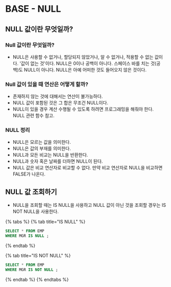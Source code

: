 # BASE - NULL

## NULL 값이란 무엇일까?

### Null 값이란 무엇일까?

* NULL은 사용할 수 없거나, 할당되지 않았거나, 알 수 없거나, 적용할 수 없는 값이다. '값이 없는 것'이다. NULL은 0이나 공백이 아니다. 스페이스 바를 치는 것\(공백\)도 NULL이 아니다. NULL은 아예 어떠한 것도 들어오지 않은 것이다.

### Null 값이 있을 때 연산은 어떻게 할까?

* 존재하지 않는 것에 대해서는 연산이 불가능하다.
* NULL 값이 포함된 것은 그 합은 무조건 NULL이다.
* NULL이 있을 경우 계산 수행될 수 있도록 하려면 프로그래밍을 해줘야 한다. NULL 관련 함수 참고.

### NULL 정리

* NULL은 모르는 값을 의미한다.
* NULL은 값의 부재를 의미한다. 
* NULL과 모든 비교는 NULL을 반환한다. 
* NULL과 숫자 혹은 날짜를 더하면 NULL이 된다. 
* NULL 값은 비교 연산자로 비교할 수 없다. 만약 비교 연산자로 NULL을 비교하면 FALSE가 나온다.

## NULL 값 조회하기

* NULL을 조회할 때는 IS NULL을 사용하고 NULL 값이 아닌 것을 조회할 경우는 IS NOT NULL을 사용한다. 

{% tabs %}
{% tab title="IS NULL" %}
```sql
SELECT * FROM EMP 
WHERE MGR IS NULL ;
```
{% endtab %}

{% tab title="IS NOT NULL" %}
```sql
SELECT * FROM EMP 
WHERE MGR IS NOT NULL ;
```
{% endtab %}
{% endtabs %}

